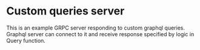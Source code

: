 # Custom queries server

This is an example GRPC server responding to custom graphql queries. Graphql server
can connect to it and receive response specified by logic in Query function.
